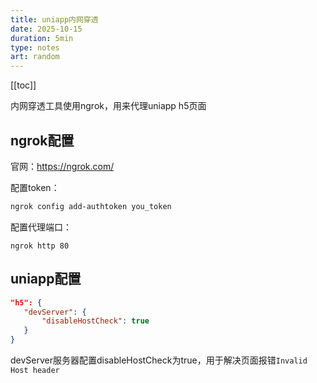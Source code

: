 ```yaml
---
title: uniapp内网穿透
date: 2025-10-15
duration: 5min
type: notes
art: random
---
```


[[toc]]

内网穿透工具使用ngrok，用来代理uniapp h5页面

## ngrok配置

官网：https://ngrok.com/

配置token：

```bash
ngrok config add-authtoken you_token
```

配置代理端口：

```
ngrok http 80
```

## uniapp配置

```json
"h5": {
   "devServer": {
       "disableHostCheck": true
   }
}
```

devServer服务器配置disableHostCheck为true，用于解决页面报错`Invalid Host header`